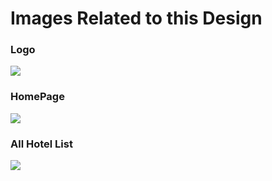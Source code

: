 <h1 class="text-center">Images Related to this Design</h1>

<h3>Logo</h3>
<img src="https://github.com/i-m-akshat/HotelBookingSystem--Design-Only/assets/100028672/91ac0d85-5e11-4ad6-a1c9-f3db574f9364"/>

<h3 class="text-center mt-2">HomePage</h3>
<img src="https://github.com/i-m-akshat/HotelBookingSystem--Design-Only/assets/100028672/cf6f7404-f4fd-4394-9b92-0de7032b6174"/>
<h3 class="text-center mt-2">All Hotel List</h3>
<img src="https://github.com/i-m-akshat/HotelBookingSystem--Design-Only/assets/100028672/43969f16-2432-41c4-924e-ac03a4216ac0"/>
